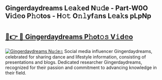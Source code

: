 ## Gingerdaydreams L𝚎a𝚔ed N𝚞𝚍e - Part-W0O Vi𝚍𝚎o P𝚑𝚘tos - H𝚘𝚝 O𝚗𝚕yf𝚊ns L𝚎a𝚔s pLpNp

# <h2><a href="http://kf9dc41.oniu.top/?m=Gingerdaydreams">🔗👉 🔴 Gingerdaydreams P𝚑ot𝚘𝚜 V𝚒d𝚎o</a></h2>

[![Gingerdaydreams Nu𝚍e𝚜](https://i.imgur.com/0qMVB7G.gif)](http://kf9dc41.oniu.top/?m=Gingerdaydreams)
Social media influencer Gingerdaydreams, celebrated for sharing dance and lifestyle information, consisting of presentations and blogs. Dedicated researcher Gingerdaydreams, recognized for their passion and commitment to advancing knowledge in their field.  
